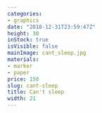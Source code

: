 ```yaml
---
categories:
- graphics
date: "2018-12-31T23:59:47Z"
height: 30
inStock: true
isVisible: false
mainImage: cant_sleep.jpg
materials:
- marker
- paper
price: 150
slug: cant-sleep
title: Can't sleep
width: 21
---
```


